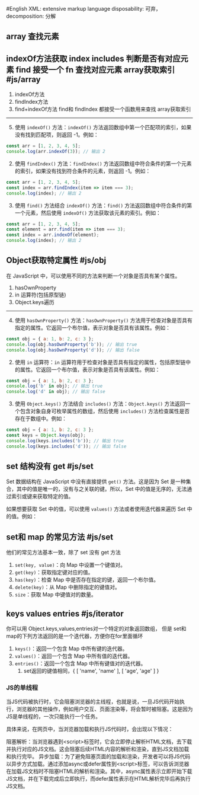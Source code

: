 #English 
XML: extensive markup language
disposability: 可弃，
decomposition: 分解
## array 查找元素
indexOf方法获取 index
includes 判断是否有对应元素
find 接受一个 fn 查找对应元素
array获取索引 #js/array 
---
1. indexOf方法
2. findIndex方法
3. find+indexOf方法
find和 findIndex 都接受一个函数用来查找
array获取索引
---
5. 使用 `indexOf()` 方法：`indexOf()` 方法返回数组中第一个匹配项的索引，如果没有找到匹配项，则返回 -1。例如：

```javascript
const arr = [1, 2, 3, 4, 5];
console.log(arr.indexOf(3)); // 输出 2
```

2. 使用 `findIndex()` 方法：`findIndex()` 方法返回数组中符合条件的第一个元素的索引，如果没有找到符合条件的元素，则返回 -1。例如：

```javascript
const arr = [1, 2, 3, 4, 5];
const index = arr.findIndex(item => item === 3);
console.log(index); // 输出 2
```

3. 使用 `find()` 方法结合 `indexOf()` 方法：`find()` 方法返回数组中符合条件的第一个元素，然后使用 `indexOf()` 方法获取该元素的索引。例如：

```javascript
const arr = [1, 2, 3, 4, 5];
const element = arr.find(item => item === 3);
const index = arr.indexOf(element);
console.log(index); // 输出 2
```


## Object获取特定属性 #js/obj

在 JavaScript 中，可以使用不同的方法来判断一个对象是否具有某个属性。
1. hasOwnProperty
2. in 运算符(包括原型链)
3. Object.keys遍历


---
4. 使用 `hasOwnProperty()` 方法：`hasOwnProperty()` 方法用于检查对象是否具有指定的属性。它返回一个布尔值，表示对象是否具有该属性。例如：

```javascript
const obj = { a: 1, b: 2, c: 3 };
console.log(obj.hasOwnProperty('b')); // 输出 true
console.log(obj.hasOwnProperty('d')); // 输出 false
```

2. 使用 `in` 运算符：`in` 运算符用于检查对象是否具有指定的属性，包括原型链中的属性。它返回一个布尔值，表示对象是否具有该属性。例如：

```javascript
const obj = { a: 1, b: 2, c: 3 };
console.log('b' in obj); // 输出 true
console.log('d' in obj); // 输出 false
```

3. 使用 `Object.keys()` 方法结合 `includes()` 方法：`Object.keys()` 方法返回一个包含对象自身可枚举属性的数组，然后使用 `includes()` 方法检查属性是否存在于数组中。例如：

```javascript
const obj = { a: 1, b: 2, c: 3 };
const keys = Object.keys(obj);
console.log(keys.includes('b')); // 输出 true
console.log(keys.includes('d')); // 输出 false
```

## set 结构没有 get #js/set
Set 数据结构在 JavaScript 中没有直接提供 `get()` 方法。这是因为 Set 是一种集合，其中的值是唯一的，没有与之关联的键。所以，Set 中的值是无序的，无法通过索引或键来获取特定的值。

如果想要获取 Set 中的值，可以使用 `values()` 方法或者使用迭代器来遍历 Set 中的值。例如：

## set和 map 的常见方法 #js/set 
他们的常见方法基本一致，除了 set 没有 get 方法
1. `set(key, value)`：向 Map 中设置一个键值对。
2. `get(key)`：获取指定键对应的值。
3. `has(key)`：检查 Map 中是否存在指定的键，返回一个布尔值。
4. `delete(key)`：从 Map 中删除指定的键值对。
5. `size`：获取 Map 中键值对的数量。


## keys  values entries #js/iterator
你可以用 Object.keys,values,entries对一个特定的对象返回数组，
但是 set和 map的下列方法返回的是一个迭代器，方便你在for里面循环
1. `keys()`：返回一个包含 Map 中所有键的迭代器。
2. `values()`：返回一个包含 Map 中所有值的迭代器。
3. `entries()`：返回一个包含 Map 中所有键值对的迭代器。
	1. set返回的键值相同，{ \[ 'name', 'name' \], \[ 'age', 'age' \] }


### JS的单线程
当JS代码被执行时，它会阻塞浏览器的主线程，也就是说，一旦JS代码开始执行，浏览器的其他操作，例如用户交互、页面渲染等，将会暂时被阻塞。这是因为JS是单线程的，一次只能执行一个任务。

具体来说，在网页中，当浏览器加载和执行JS代码时，会出现以下情况：

阻塞解析：当浏览器遇到\<script\>标签时，它会立即停止解析HTML文档，去下载并执行对应的JS文档。这会阻塞后续HTML内容的解析和渲染，直到JS文档加载和执行完毕。
异步加载：为了避免阻塞页面的加载和渲染，开发者可以将JS代码以异步方式加载。通过添加async或defer属性到\<script\>标签，可以告诉浏览器在加载JS文档时不阻塞HTML的解析和渲染。其中，async属性表示立即开始下载JS文档，并在下载完成后立即执行，而defer属性表示在HTML解析完毕后再执行JS文档。